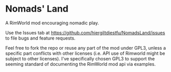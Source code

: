 # Nomads' Land
A RimWorld mod encouraging nomadic play. 

Use the Issues tab at https://github.com/hiergiltdiestfu/NomadsLand/issues to file bugs and feature requests.

Feel free to fork the repo or reuse any part of the mod under GPL3, unless a specific part conflicts with other licenses (i.e. API use of Rimworld might be subject to other licenses). I've specifically chosen GPL3 to support the seeming standard of documenting the RimWorld mod api via examples.
